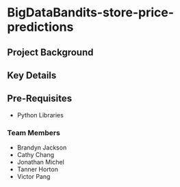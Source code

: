# BigDataBandits-store-price-predictions

## Project Background



## Key Details


## Pre-Requisites
- Python Libraries


### Team Members

- Brandyn Jackson
- Cathy Chang
- Jonathan Michel
- Tanner Horton
- Victor Pang
